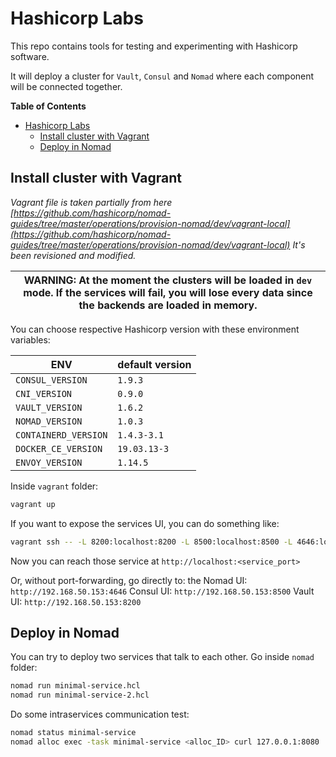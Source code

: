 # Hashicorp Labs

This repo contains tools for testing and experimenting with Hashicorp software.

It will deploy a cluster for `Vault`, `Consul` and `Nomad` where each component will be connected together.

**Table of Contents**
- [Hashicorp Labs](#hashicorp-labs)
  - [Install cluster with Vagrant](#install-cluster-with-vagrant)
  - [Deploy in Nomad](#deploy-in-nomad)


## Install cluster with Vagrant

_Vagrant file is taken partially from here [https://github.com/hashicorp/nomad-guides/tree/master/operations/provision-nomad/dev/vagrant-local](https://github.com/hashicorp/nomad-guides/tree/master/operations/provision-nomad/dev/vagrant-local)
It's been revisioned and modified._

| WARNING: At the moment the clusters will be loaded in `dev` mode. If the services will fail, you will lose every data since the backends are loaded in memory.|
| --- |

You can choose respective Hashicorp version with these environment variables:

|  ENV | default version |
|---|---|
|  `CONSUL_VERSION`  |  `1.9.3` |
|  `CNI_VERSION`  |  `0.9.0` |
|  `VAULT_VERSION` |  `1.6.2` |
|  `NOMAD_VERSION` | `1.0.3` |
|  `CONTAINERD_VERSION` | `1.4.3-3.1` |
|  `DOCKER_CE_VERSION` | `19.03.13-3` |
|  `ENVOY_VERSION` | `1.14.5` |

Inside `vagrant` folder:

```bash
vagrant up
```

If you want to expose the services UI, you can do something like:

```bash
vagrant ssh -- -L 8200:localhost:8200 -L 8500:localhost:8500 -L 4646:localhost:4646
```

Now you can reach those service at `http://localhost:<service_port>`

Or, without port-forwarding, go directly to:
the Nomad UI: `http://192.168.50.153:4646`
Consul UI: `http://192.168.50.153:8500`
Vault UI: `http://192.168.50.153:8200`

## Deploy in Nomad

You can try to deploy two services that talk to each other. Go inside `nomad` folder:

```bash
nomad run minimal-service.hcl
nomad run minimal-service-2.hcl
```

Do some intraservices communication test:

```bash
nomad status minimal-service
nomad alloc exec -task minimal-service <alloc_ID> curl 127.0.0.1:8080
```

